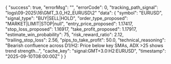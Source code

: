 {
  "success": true,
  "errorMsg": "",
  "errorCode": 0,
  "tracking_path_signal": "logs\09-2025\16\GMT_3.0_H2_EURUSD\2"
  "data": {
    "symbol": "EURUSD",
    "signal_type": "BUY|SELL|HOLD",
    "order_type_proposed": "MARKET|LIMIT|STOP|null",
    "entry_price_proposed": 1.17417,
    "stop_loss_proposed": 1.16917,
    "take_profit_proposed": 1.17917,
    "estimate_win_probability": 75,
    "risk_reward_ratio": 2.12,
    "trailing_stop_loss": 2.56,
    "pips_to_take_profit": 50.0,
    "technical_reasoning": "Bearish confluence across D1/H2: Price below key SMAs, ADX >25 shows trend strength...",
    "cache_key": "signal:GMT+3.0:H2:EURUSD",
    "timestamp": "2025-09-10T08:00:00Z"
  }
}